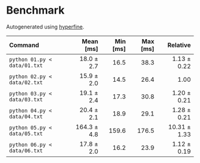 # Benchmark

Autogenerated using [hyperfine](https://github.com/sharkdp/hyperfine).

| Command | Mean [ms] | Min [ms] | Max [ms] | Relative |
|:---|---:|---:|---:|---:|
| `python 01.py < data/01.txt` | 18.0 ± 2.7 | 16.5 | 38.3 | 1.13 ± 0.22 |
| `python 02.py < data/02.txt` | 15.9 ± 2.0 | 14.5 | 26.4 | 1.00 |
| `python 03.py < data/03.txt` | 19.1 ± 2.4 | 17.3 | 30.8 | 1.20 ± 0.21 |
| `python 04.py < data/04.txt` | 20.4 ± 2.1 | 18.9 | 29.1 | 1.28 ± 0.21 |
| `python 05.py < data/05.txt` | 164.3 ± 4.8 | 159.6 | 176.5 | 10.31 ± 1.33 |
| `python 06.py < data/06.txt` | 17.8 ± 2.0 | 16.2 | 23.9 | 1.12 ± 0.19 |
